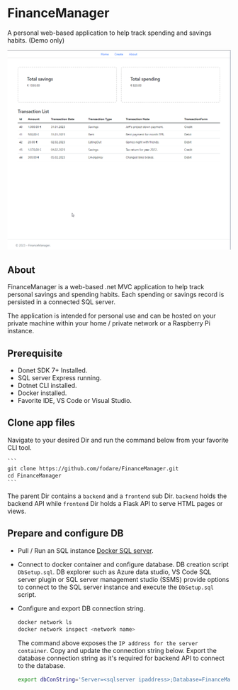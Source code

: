 # FinanceManager

A personal web-based application to help track spending and savings habits. (Demo only)

<img src="https://raw.githubusercontent.com/fodare/media/main/FinanceManager/Home.png" alt="App homepage" title="App homepage">

## About

FinanceManager is a web-based .net MVC application to help track personal savings and spending habits. Each spending or savings record is persisted in a connected SQL server.

The application is intended for personal use and can be hosted on your private machine within your home / private network or a Raspberry Pi instance.

## Prerequisite

- Donet SDK 7+ Installed.
- SQL server Express running.
- Dotnet CLI installed.
- Docker installed.
- Favorite IDE, VS Code or Visual Studio.

## Clone app files

Navigate to your desired Dir and run the command below from your favorite CLI tool.

    ```
    git clone https://github.com/fodare/FinanceManager.git
    cd FinanceManager
    ```
The parent Dir contains a `backend` and a `frontend` sub Dir. `backend` holds the backend API while `frontend` Dir holds a Flask API to serve HTML pages or views.

## Prepare and configure DB

- Pull / Run an SQL instance [Docker SQL server](<https://hub.docker.com/_/microsoft-mssql-server>).
- Connect to docker container and configure database. DB creation script `DbSetup.sql`. DB explorer such as Azure data studio, VS Code SQL server plugin or SQL server management studio (SSMS) provide options to connect to the SQL server instance and execute the `DbSetup.sql` script.

- Configure and export DB connection string.

    ```bash
    docker network ls
    docker network inspect <network name>
    ```

    The command above exposes the `IP address for the server container`. Copy and update the connection string below. Export the database connection string as it's required for backend API to connect to the database.

    ```bash
    export dbConString='Server=<sqlserver ipaddress>;Database=FinanceManagerDb;Trusted_Connection=false;TrustServerCertificate=True;User Id=<db username>;Password=<db password>'
    ```
